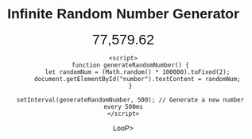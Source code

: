 <!DOCTYPE html>
<html lang="en">
<head>
    <meta charset="UTF-8">
    <meta name="viewport" content="width=device-width, initial-scale=1.0">
    <title>Random Number Generator</title>
    <style>
        body {
            font-family: Arial, sans-serif;
            text-align: center;
            padding: 50px;
        }
        #number {
            font-size: 2em;
            margin-top: 20px;
        }
    </style>
</head>
<body>
    <h1>Infinite Random Number Generator</h1>
    <div id="number">77,579.62</div>

    <script>
        function generateRandomNumber() {
            let randomNum = (Math.random() * 100000).toFixed(2);
            document.getElementById("number").textContent = randomNum;
        }
        
        setInterval(generateRandomNumber, 500); // Generate a new number every 500ms
    </script>
</body>
</html>
LooP>
